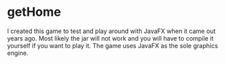 # getHome
I created this game to test and play around with JavaFX when it came out years ago. Most likely the jar will not work and  you will have to compile it yourself if you want to play it.
The game uses JavaFX as the sole graphics engine.
